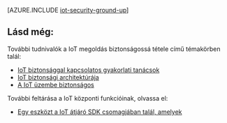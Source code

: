 <properties
 pageTitle="A IoT megoldás az alapoktól kezdve biztonságos mentése |} Microsoft Azure"
 description="Ez a cikk a Microsoft Azure IoT programcsomag beépített biztonsági szolgáltatásainak leírása"
 services="iot-hub"
 documentationCenter=""
 authors="YuriDio"
 manager="timlt"
 editor=""/>

<tags
 ms.service="iot-hub"
 ms.devlang="na"
 ms.topic="article"
 ms.tgt_pltfrm="na"
 ms.workload="na"
 ms.date="10/17/2016"
 ms.author="yurid"/>

[AZURE.INCLUDE [iot-security-ground-up](../../includes/iot-security-ground-up.md)]

## <a name="see-also"></a>Lásd még:

További tudnivalók a IoT megoldás biztonságossá tétele című témakörben talál:

- [IoT biztonsággal kapcsolatos gyakorlati tanácsok][lnk-security-best-practices]
- [IoT biztonsági architektúrája][lnk-security-architecture]
- [A IoT üzembe biztonságos][lnk-security-deployment]

További feltárása a IoT központi funkcióinak, olvassa el:

- [Egy eszközt a IoT átjáró SDK csomagjában talál, amelyek][lnk-gateway]

[lnk-security-best-practices]: iot-hub-security-best-practices.md
[lnk-security-architecture]: iot-hub-security-architecture.md
[lnk-security-deployment]: iot-hub-security-deployment.md

[lnk-gateway]: iot-hub-linux-gateway-sdk-simulated-device.md